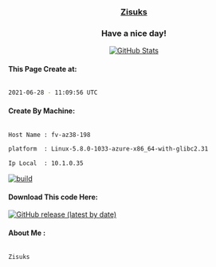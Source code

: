 

<a href="https://github.com/Zisuks"><h3 align="center"><b>Zisuks</b></h3></a>

<h3 align="center">Have a nice day!</h3>

<p align="center">

  <a href="https://github.com/Zisuks">
    <img alt="GitHub Stats" src="https://github-readme-stats.vercel.app/api?username=Zisuks&hide=issues&hide_title=true&include_all_commits=true&bg_color=30,e96443,904e95&title_color=fff&text_color=fff" />
   </a>
   
#### This Page Create at:

```bash

2021-06-28 - 11:09:56 UTC

```

#### Create By Machine:

```bash

Host Name : fv-az38-198

platform  : Linux-5.8.0-1033-azure-x86_64-with-glibc2.31

Ip Local  : 10.1.0.35

```

[![build](https://github.com/Zisuks/Jar-Build/actions/workflows/build.yml/badge.svg)](https://github.com/Zisuks/Jar-Build/actions/workflows/build.yml)

#### Download This code Here:

[![GitHub release (latest by date)](https://img.shields.io/github/v/release/Zisuks/Jar-Build?style=for-the-badge&label=Download)](https://github.com/Zisuks/Jar-Build/releases) 

</p> 

#### About Me :

```bash

Zisuks

```

